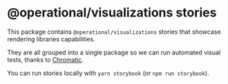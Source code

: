 # @operational/visualizations stories

This package contains `@operational/visualizations` stories that showcase rendering libraries capabilities.

They are all grouped into a single package so we can run automated visual tests, thanks to [Chromatic](https://www.chromaticqa.com/).

You can run stories locally with `yarn storybook` (or `npm run storybook`).
